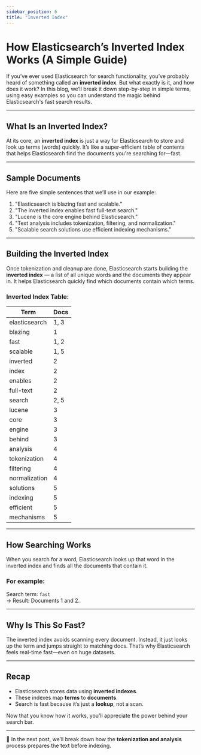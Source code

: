 ```yaml
---
sidebar_position: 6
title: "Inverted Index"
---
```


# How Elasticsearch’s Inverted Index Works (A Simple Guide)

If you’ve ever used Elasticsearch for search functionality, you’ve probably heard of something called an **inverted index**. But what exactly is it, and how does it work? In this blog, we’ll break it down step-by-step in simple terms, using easy examples so you can understand the magic behind Elasticsearch's fast search results.

---

## What Is an Inverted Index?

At its core, an **inverted index** is just a way for Elasticsearch to store and look up terms (words) quickly. It’s like a super-efficient table of contents that helps Elasticsearch find the documents you're searching for—fast.

---

## Sample Documents

Here are five simple sentences that we’ll use in our example:

1. "Elasticsearch is blazing fast and scalable."
2. "The inverted index enables fast full-text search."
3. "Lucene is the core engine behind Elasticsearch."
4. "Text analysis includes tokenization, filtering, and normalization."
5. "Scalable search solutions use efficient indexing mechanisms."

---

## Building the Inverted Index

Once tokenization and cleanup are done, Elasticsearch starts building the **inverted index** — a list of all unique words and the documents they appear in. It helps Elasticsearch quickly find which documents contain which terms.

### Inverted Index Table:

| Term          | Docs               |
|---------------|--------------------|
| elasticsearch | 1, 3               |
| blazing       | 1                  |
| fast          | 1, 2               |
| scalable      | 1, 5               |
| inverted      | 2                  |
| index         | 2                  |
| enables       | 2                  |
| full-text     | 2                  |
| search        | 2, 5               |
| lucene        | 3                  |
| core          | 3                  |
| engine        | 3                  |
| behind        | 3                  |
| analysis      | 4                  |
| tokenization  | 4                  |
| filtering     | 4                  |
| normalization | 4                  |
| solutions     | 5                  |
| indexing      | 5                  |
| efficient     | 5                  |
| mechanisms    | 5                  |

---

## How Searching Works

When you search for a word, Elasticsearch looks up that word in the inverted index and finds all the documents that contain it.

### For example:
Search term: `fast`  
→ Result: Documents 1 and 2.

---

## Why Is This So Fast?

The inverted index avoids scanning every document. Instead, it just looks up the term and jumps straight to matching docs. That’s why Elasticsearch feels real-time fast—even on huge datasets.

---

## Recap

- Elasticsearch stores data using **inverted indexes**.
- These indexes map **terms** to **documents**.
- Search is fast because it’s just a **lookup**, not a scan.

Now that you know how it works, you’ll appreciate the power behind your search bar.

---

🔎 In the next post, we’ll break down how the **tokenization and analysis** process prepares the text before indexing.
